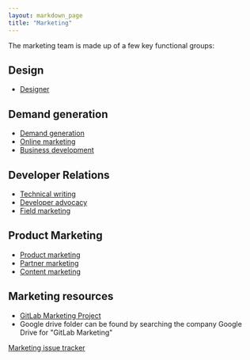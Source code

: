```yaml
---
layout: markdown_page
title: "Marketing"
---
```


The marketing team is made up of a few key functional groups:

## Design

- [Designer](/jobs/designer/)

## Demand generation

- [Demand generation](/handbook/marketing/demand-generation)
- [Online marketing](/handbook/marketing/online-marketing/)
- [Business development](/jobs/business-development-representative/)

## Developer Relations

- [Technical writing](/jobs/technical-writer/)
- [Developer advocacy](/handbook/marketing/developer-relations/developer-advocacy/)
- [Field marketing](/handbook/marketing/developer-relations/field-marketing/)


## Product Marketing

- [Product marketing](/handbook/marketing/product-marketing/)
- [Partner marketing](/handbook/marketing/product-marketing/#partnermarketing/)
- [Content marketing](/handbook/marketing/developer-relations/content-marketing/)  

## Marketing resources

- [GitLab Marketing Project](https://gitlab.com/gitlab-com/marketing)
- Google drive folder can be found by searching the company Google Drive for
  "GitLab Marketing"

[Marketing issue tracker](https://gitlab.com/gitlab-com/marketing/issues)
